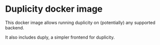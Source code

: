 # Duplicity docker image

This docker image allows running duplicity on (potentially) any supported backend.

It also includes duply, a simpler frontend for duplicity.
